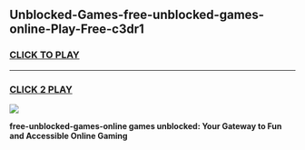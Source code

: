 
## Unblocked-Games-free-unblocked-games-online-Play-Free-c3dr1
<h3>
<a href="https://premium76.site?title=free-unblocked-games-online&ref=10A">CLICK TO PLAY</a></h3>
<hr>

<h3>
<a href="https://premium76.site?title=free-unblocked-games-online&ref=10A">CLICK 2 PLAY</a>
  
</h3>

<a href="https://premium76.site?title=free-unblocked-games-online&ref=10A"><img src="https://clearcache.store/games.png"></a>


**free-unblocked-games-online games unblocked: Your Gateway to Fun and Accessible Online Gaming**
